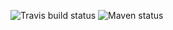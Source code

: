 ![Travis build status](https://travis-ci.org/pousse-cafe/pousse-cafe-maven-plugin.svg?branch=master)
![Maven status](https://maven-badges.herokuapp.com/maven-central/org.pousse-cafe-framework/pousse-cafe-maven-plugin/badge.svg)
